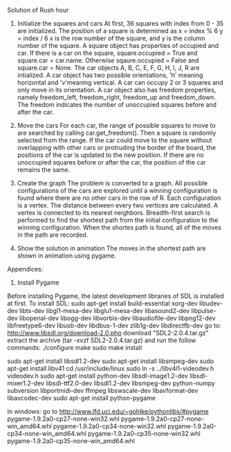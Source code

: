 Solution of Rush hour

1. Initialize the squares and cars
  At first, 36 squares with index from 0 - 35 are initialized. The position of a square is determined as
  x = index % 6
  y = index / 6
  x is the row number of the square, and y is the column number of the square.
  A square object has properties of occupied and car. If there is a car on the square, square.occupied = True and square.car = car.name. Otherwise sqaure.occupied = False and square.car = None.
  The car objects A, B, C, E, F, G, H, I, J, R are intialized. A car object has two possible orientations, 'h' meaning horizontal and 'v'meaning vertical. A car can occupy 2 or 3 squares and only move in its orientation.
  A car object also has freedom properties, namely freedom_left, freedom_right, freedom_up and freedom_down. The freedom indicates the number of unoccupied squares before and after the car.  

2. Move the cars
  For each car, the range of possible squares to move to are searched by calling car.get_freedom().  Then a square is randomly selected from  the range. If the car could move to the square without overlapping with other cars or protruding the border of the board, the positions of the car is updated to the new position. If there are no unoccupied squares before or after the car, the position of the car remains the same.

3. Create the graph
  The problem is converted to a graph. All possible configurations of the cars are explored until a winning configuration is found where there are no other cars in the row of R. Each configuration is a vertex. The distance between every two vertices are calculated. A vertex is connected to its nearest neighbors. Breadth-first search is performed to find the shortest path from the initial configuration to the winning configuration. When the shortes path is found, all of the moves in the path are recorded.

4. Show the solution in animation
  The moves in the shortest path are shown in animation using pygame. 

Appendices:

1. Install Pygame

  Before installing Pygame, the latest development libraries of SDL is installed at first. To install SDL:
  sudo apt-get install build-essential xorg-dev libudev-dev libts-dev libgl1-mesa-dev libglu1-mesa-dev libasound2-dev libpulse-dev libopenal-dev libogg-dev libvorbis-dev libaudiofile-dev libpng12-dev libfreetype6-dev libusb-dev libdbus-1-dev zlib1g-dev libdirectfb-dev 
  go to: http://www.libsdl.org/download-2.0.php download "SDL2-2.0.4.tar.gz" extract the archive (tar -xvzf SDL2-2.0.4.tar.gz) and run the follow commands:
  ./configure
  make
  sudo make install
  
  sudo apt-get install libsdl1.2-dev
  sudo apt-get install libsmpeg-dev
  sudo apt-get install libv41
  cd /usr/include/linux
  sudo ln -s ../libv4l1-videodev.h videodev.h
  sudo apt-get install python-dev libsdl-image1.2-dev libsdl-mixer1.2-dev libsdl-ttf2.0-dev   libsdl1.2-dev libsmpeg-dev python-numpy subversion libportmidi-dev ffmpeg libswscale-dev libavformat-dev libavcodec-dev
  sudo apt-get install python-pygame
  
  In windows:
  go to http://www.lfd.uci.edu/~gohlke/pythonlibs/#pygame
  pygame-1.9.2a0-cp27-none-win32.whl
  pygame-1.9.2a0-cp27-none-win_amd64.whl
  pygame-1.9.2a0-cp34-none-win32.whl
  pygame-1.9.2a0-cp34-none-win_amd64.whl
  pygame-1.9.2a0-cp35-none-win32.whl
  pygame-1.9.2a0-cp35-none-win_amd64.whl
